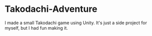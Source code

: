# Takodachi-Adventure
I made a small Takodachi game using Unity. It's just a side project for myself, but I had fun making it.
